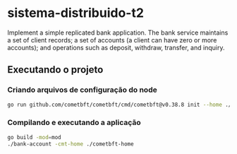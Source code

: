 # sistema-distribuido-t2

Implement a simple replicated bank application. The bank service maintains a set of client records; a set of accounts (a client can have zero or more accounts); and operations such as deposit, withdraw, transfer, and inquiry.

## Executando o projeto

### Criando arquivos de configuração do node
```bash
go run github.com/cometbft/cometbft/cmd/cometbft@v0.38.8 init --home ./cometbft-home

```

### Compilando e executando a aplicação

```bash
go build -mod=mod
./bank-account -cmt-home ./cometbft-home
```